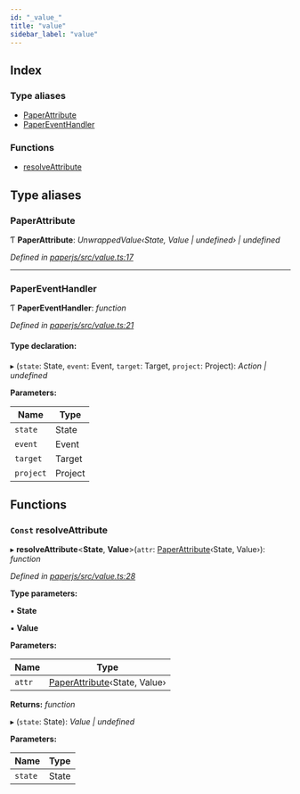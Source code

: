 ```yaml
---
id: "_value_"
title: "value"
sidebar_label: "value"
---
```


## Index

### Type aliases

* [PaperAttribute](_value_.md#paperattribute)
* [PaperEventHandler](_value_.md#papereventhandler)

### Functions

* [resolveAttribute](_value_.md#const-resolveattribute)

## Type aliases

###  PaperAttribute

Ƭ **PaperAttribute**: *UnwrappedValue‹State, Value | undefined› | undefined*

*Defined in [paperjs/src/value.ts:17](https://github.com/fponticelli/tempo/blob/master/paperjs/src/value.ts#L17)*

___

###  PaperEventHandler

Ƭ **PaperEventHandler**: *function*

*Defined in [paperjs/src/value.ts:21](https://github.com/fponticelli/tempo/blob/master/paperjs/src/value.ts#L21)*

#### Type declaration:

▸ (`state`: State, `event`: Event, `target`: Target, `project`: Project): *Action | undefined*

**Parameters:**

Name | Type |
------ | ------ |
`state` | State |
`event` | Event |
`target` | Target |
`project` | Project |

## Functions

### `Const` resolveAttribute

▸ **resolveAttribute**<**State**, **Value**>(`attr`: [PaperAttribute](_value_.md#paperattribute)‹State, Value›): *function*

*Defined in [paperjs/src/value.ts:28](https://github.com/fponticelli/tempo/blob/master/paperjs/src/value.ts#L28)*

**Type parameters:**

▪ **State**

▪ **Value**

**Parameters:**

Name | Type |
------ | ------ |
`attr` | [PaperAttribute](_value_.md#paperattribute)‹State, Value› |

**Returns:** *function*

▸ (`state`: State): *Value | undefined*

**Parameters:**

Name | Type |
------ | ------ |
`state` | State |
